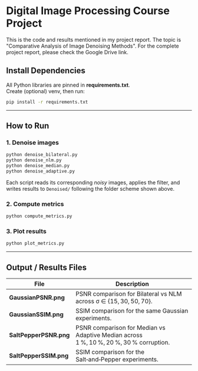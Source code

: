 # Digital Image Processing Course Project
This is the code and results mentioned in my project report. The topic is "Comparative Analysis of Image Denoising
Methods". For the complete project report, please check the Google Drive link.
## Install Dependencies
All Python libraries are pinned in **requirements.txt**.  
Create (optional) venv, then run:

```bash
pip install -r requirements.txt
```

---

## How to Run

### 1. Denoise images
```bash
python denoise_bilateral.py
python denoise_nlm.py
python denoise_median.py
python denoise_adaptive.py
```
Each script reads its corresponding *noisy* images, applies the filter, and writes results to `Denoised/` following the folder scheme shown above.

### 2. Compute metrics
```bash
python compute_metrics.py
```

### 3. Plot results
```bash
python plot_metrics.py
```

---

## Output / Results Files

| File | Description |
|------|-------------|
| **GaussianPSNR.png** | PSNR comparison for Bilateral vs NLM across σ ∈ {15, 30, 50, 70}. |
| **GaussianSSIM.png** | SSIM comparison for the same Gaussian experiments. |
| **SaltPepperPSNR.png** | PSNR comparison for Median vs Adaptive Median across 1 %, 10 %, 20 %, 30 % corruption. |
| **SaltPepperSSIM.png** | SSIM comparison for the Salt‑and‑Pepper experiments. |


